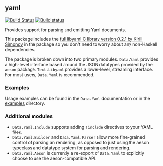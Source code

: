 ## yaml

[![Build Status](https://travis-ci.org/snoyberg/yaml.svg?branch=master)](https://travis-ci.org/snoyberg/yaml)
[![Build status](https://ci.appveyor.com/api/projects/status/hqy2jketp8m502so/branch/master?svg=true)](https://ci.appveyor.com/project/snoyberg/yaml/branch/master)

Provides support for parsing and emitting Yaml documents.

This package includes the [full libyaml C library version 0.2.1 by Kirill Simonov](https://github.com/yaml/libyaml) in the package so you don't need to worry about any non-Haskell dependencies.

The package is broken down into two primary modules. `Data.Yaml` provides a high-level interface based around the JSON datatypes provided by the `aeson` package. `Text.Libyaml` provides a lower-level, streaming interface. For most users, `Data.Yaml` is recommended.

### Examples

Usage examples can be found in the `Data.Yaml` documentation or in the [examples](https://github.com/snoyberg/yaml/tree/master/examples) directory.

### Additional modules

* `Data.Yaml.Include` supports adding `!include` directives to your YAML files.
* `Data.Yaml.Builder` and `Data.Yaml.Parser` allow more fine-grained control of parsing an rendering, as opposed to just using the aeson typeclass and datatype system for parsing and rendering.
* `Data.Yaml.Aeson` is currently a re-export of `Data.Yaml` to explicitly choose to use the aeson-compatible API.
